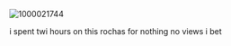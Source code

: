 ![1000021744](https://github.com/user-attachments/assets/17ce0ec9-8f44-4397-a813-1863be9f95a1)


i spent twi hours on this rochas for nothing no views i bet

